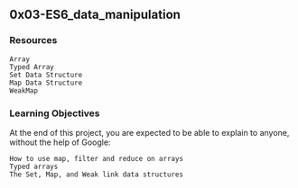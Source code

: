 ## 0x03-ES6_data_manipulation
### Resources
    Array
    Typed Array
    Set Data Structure
    Map Data Structure
    WeakMap

### Learning Objectives
At the end of this project, you are expected to be able to explain to anyone, without the help of Google:

    How to use map, filter and reduce on arrays
    Typed arrays
    The Set, Map, and Weak link data structures

